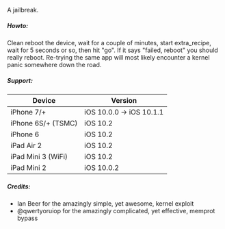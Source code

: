 A jailbreak.

##### Howto:

Clean reboot the device, wait for a couple of minutes, start extra_recipe, wait for 5 seconds or so, then hit "go".
If it says "failed, reboot" you should really reboot.  Re-trying the same app will most likely encounter a kernel panic somewhere down the road.

##### Support:

| Device | Version |
|---------|----------|
| iPhone 7/+ | iOS 10.0.0 -> iOS 10.1.1 |
| iPhone 6S/+ (TSMC) | iOS 10.2 |
| iPhone 6 | iOS 10.2 |
| iPad Air 2 | iOS 10.2 |
| iPad Mini 3 (WiFi) | iOS 10.2 |
| iPad Mini 2 | iOS 10.0.2 |

##### Credits:

* Ian Beer for the amazingly simple, yet awesome, kernel exploit
* @qwertyoruiop for the amazingly complicated, yet effective, memprot bypass

